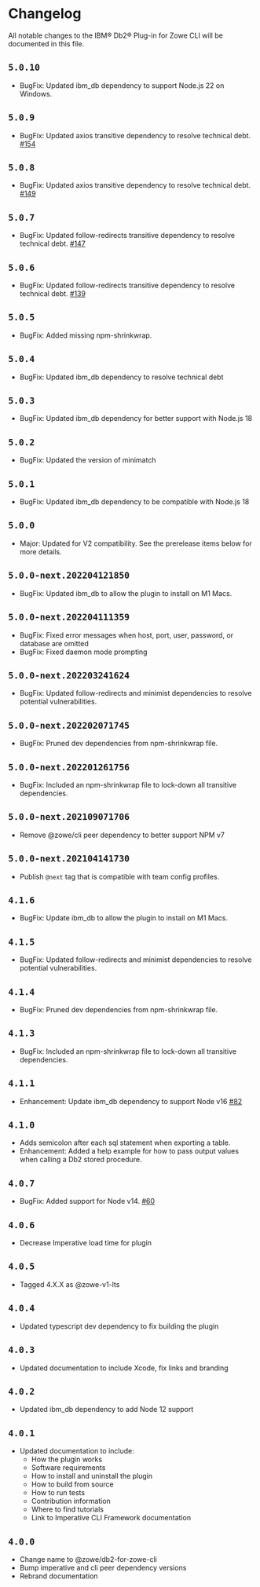 # Changelog

All notable changes to the IBM® Db2® Plug-in for Zowe CLI will be documented in this file.

## `5.0.10`

- BugFix: Updated ibm_db dependency to support Node.js 22 on Windows.

## `5.0.9`

- BugFix: Updated axios transitive dependency to resolve technical debt. [#154](https://github.com/zowe/zowe-cli-db2-plugin/pull/154)

## `5.0.8`

- BugFix: Updated axios transitive dependency to resolve technical debt. [#149](https://github.com/zowe/zowe-cli-db2-plugin/pull/149)

## `5.0.7`

- BugFix: Updated follow-redirects transitive dependency to resolve technical debt. [#147](https://github.com/zowe/zowe-cli-db2-plugin/pull/147)

## `5.0.6`

- BugFix: Updated follow-redirects transitive dependency to resolve technical debt. [#139](https://github.com/zowe/zowe-cli-db2-plugin/pull/139)

## `5.0.5`

- BugFix: Added missing npm-shrinkwrap.

## `5.0.4`

- BugFix: Updated ibm_db dependency to resolve technical debt

## `5.0.3`

- BugFix: Updated ibm_db dependency for better support with Node.js 18

## `5.0.2`

- BugFix: Updated the version of minimatch

## `5.0.1`

- BugFix: Updated ibm_db dependency to be compatible with Node.js 18

## `5.0.0`

- Major: Updated for V2 compatibility. See the prerelease items below for more details.

## `5.0.0-next.202204121850`

- BugFix: Updated ibm_db to allow the plugin to install on M1 Macs.

## `5.0.0-next.202204111359`

- BugFix: Fixed error messages when host, port, user, password, or database are omitted
- BugFix: Fixed daemon mode prompting

## `5.0.0-next.202203241624`

- BugFix: Updated follow-redirects and minimist dependencies to resolve potential vulnerabilities.

## `5.0.0-next.202202071745`

- BugFix: Pruned dev dependencies from npm-shrinkwrap file.

## `5.0.0-next.202201261756`

- BugFix: Included an npm-shrinkwrap file to lock-down all transitive dependencies.

## `5.0.0-next.202109071706`

- Remove @zowe/cli peer dependency to better support NPM v7

## `5.0.0-next.202104141730`

- Publish `@next` tag that is compatible with team config profiles.

## `4.1.6`

- BugFix: Update ibm_db to allow the plugin to install on M1 Macs.

## `4.1.5`

- BugFix: Updated follow-redirects and minimist dependencies to resolve potential vulnerabilities.

## `4.1.4`

- BugFix: Pruned dev dependencies from npm-shrinkwrap file.

## `4.1.3`

- BugFix: Included an npm-shrinkwrap file to lock-down all transitive dependencies.

## `4.1.1`

- Enhancement: Update ibm_db dependency to support Node v16 [#82](https://github.com/zowe/zowe-cli-db2-plugin/issues/82)

## `4.1.0`

- Adds semicolon after each sql statement when exporting a table.
- Enhancement: Added a help example for how to pass output values when calling a Db2 stored procedure.

## `4.0.7`

- BugFix: Added support for Node v14. [#60](https://github.com/zowe/zowe-cli-db2-plugin/pull/60)

## `4.0.6`

- Decrease Imperative load time for plugin

## `4.0.5`

- Tagged 4.X.X as @zowe-v1-lts

## `4.0.4`

- Updated typescript dev dependency to fix building the plugin

## `4.0.3`

- Updated documentation to include Xcode, fix links and branding

## `4.0.2`

- Updated ibm_db dependency to add Node 12 support

## `4.0.1`

- Updated documentation to include:
  - How the plugin works
  - Software requirements
  - How to install and uninstall the plugin
  - How to build from source
  - How to run tests
  - Contribution information
  - Where to find tutorials
  - Link to Imperative CLI Framework documentation

## `4.0.0`

- Change name to @zowe/db2-for-zowe-cli
- Bump imperative and cli peer dependency versions
- Rebrand documentation
